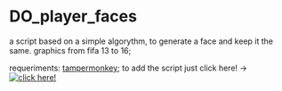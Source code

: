 # DO_player_faces

a script based on a simple algorythm, to generate a face and keep it the same.
graphics from fifa 13 to 16;

requeriments: [tampermonkey](https://www.tampermonkey.net/); 
to add the script just click here! -> [![click here!](https://img.shields.io/badge/Tampermonkey-Instalar-blue)](https://raw.githubusercontent.com/jedimv/DO_player_faces/main/DOplayerfaces.user.js)
